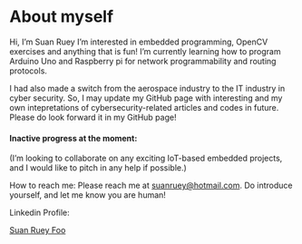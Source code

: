 # About myself

Hi, I’m Suan Ruey
I’m interested in embedded programming, OpenCV exercises and anything that is fun!
I’m currently learning how to program Arduino Uno and Raspberry pi for network programmability and routing protocols.

I had also made a switch from the aerospace industry to the IT industry in cyber security.
So, I may update my GitHub page with interesting and my own intepretations of cybersecurity-related articles and codes in future.
Please do look forward it in my GitHub page!

#### Inactive progress at the moment:
(I’m looking to collaborate on any exciting IoT-based embedded projects, and I would like to pitch in any help if possible.)

How to reach me: Please reach me at suanruey@hotmail.com. Do introduce yourself, and let me know you are human!

Linkedin Profile:
<div class="badge-base LI-profile-badge" data-locale="en_US" data-size="medium" data-theme="light" data-type="VERTICAL" data-vanity="suan-ruey-foo-489bb923" data-version="v1"><a class="badge-base__link LI-simple-link" href="https://sg.linkedin.com/in/suan-ruey-foo-489bb923?trk=profile-badge">Suan Ruey Foo</a></div>
              

<!---
suanruey/suanruey is a ✨ special ✨ repository because its `README.md` (this file) appears on your GitHub profile.
You can click the Preview link to take a look at your changes.
--->
